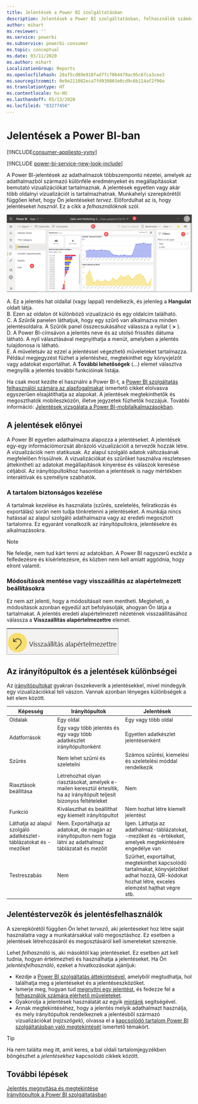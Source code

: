 ```yaml
---
title: Jelentések a Power BI szolgáltatásban
description: Jelentések a Power BI szolgáltatásban, felhasználók számára
author: mihart
ms.reviewer: ''
ms.service: powerbi
ms.subservice: powerbi-consumer
ms.topic: conceptual
ms.date: 03/11/2020
ms.author: mihart
LocalizationGroup: Reports
ms.openlocfilehash: 28af5cd89e918fad7fc7064479ac95c67ca3cee3
ms.sourcegitcommit: 0e9e211082eca7fd939803e0cd9c6b114af2f90a
ms.translationtype: HT
ms.contentlocale: hu-HU
ms.lasthandoff: 05/13/2020
ms.locfileid: "83277456"
---
```

# <a name="reports-in-power-bi"></a>Jelentések a Power BI-ban

[!INCLUDE[consumer-appliesto-yyny](../includes/consumer-appliesto-yyny.md)]

[!INCLUDE [power-bi-service-new-look-include](../includes/power-bi-service-new-look-include.md)]

A Power BI-jelentések az adathalmazok többszempontú nézetei, amelyek az adathalmazból származó különféle eredményeket és megállapításokat bemutató vizualizációkat tartalmaznak.  A jelentések egyetlen vagy akár több oldalnyi vizualizációt is tartalmazhatnak. Munkahelyi szerepkörétől függően lehet, hogy Ön jelentéseket *tervez*. Előfordulhat az is, hogy jelentéseket *használ*. Ez a cikk a *felhasználóknak* szól.

![Képernyőkép egy jelentésoldalról.](./media/end-user-reports/power-bi-report.png)

A. Ez a jelentés hat oldallal (vagy lappal) rendelkezik, és jelenleg a **Hangulat** oldalt látja.    
B. Ezen az oldalon öt különböző vizualizáció és egy oldalcím található.    
C. A *Szűrők* panelen láthatjuk, hogy egy szűrő van alkalmazva minden jelentésoldalra. A Szűrők panel összecsukásához válassza a nyilat ( **>** ).    
D. A Power BI-címsávon a jelentés neve és az utolsó frissítés dátuma látható. A nyíl választásával megnyithatja a menüt, amelyben a jelentés tulajdonosa is látható.    
E. A műveletsáv az ezzel a jelentéssel végezhető műveleteket tartalmazza.  Például megjegyzést fűzhet a jelentéshez, megtekinthet egy könyvjelzőt vagy adatokat exportálhat.  A **További lehetőségek** (…) elemet választva megnyílik a jelentés további funkcióinak listája.    

Ha csak most kezdte el használni a Power BI-t, a [Power BI szolgáltatás felhasználói számára az alapfogalmakat](end-user-basic-concepts.md) ismertető cikket elolvasva egyszerűen elsajátíthatja az alapokat. A jelentések megtekinthetők és megoszthatók mobileszközön, illetve jegyzetek fűzhetők hozzájuk. További információ: [Jelentések vizsgálata a Power BI-mobilalkalmazásokban](mobile/mobile-reports-in-the-mobile-apps.md).

## <a name="advantages-of-reports"></a>A jelentések előnyei

A Power BI egyetlen adathalmazra alapozza a jelentéseket. A jelentések egy-egy információmorzsát ábrázoló vizualizációit a *tervezők* hozzák létre. A vizualizációk nem statikusak.  Az alapul szolgáló adatok változásának megfelelően frissülnek. A vizualizációkat és szűrőket használva részletesen áttekintheti az adatokat megállapítások kinyerése és válaszok keresése céljából. Az irányítópultokhoz hasonlóan a jelentések is nagy mértékben interaktívak és személyre szabhatók.

### <a name="safely-interact-with-content"></a>A tartalom biztonságos kezelése

A tartalmak kezelése és használata (szűrés, szeletelés, feliratkozás és exportálás) során nem tudja tönkretenni a jelentéseket. A munkája nincs hatással az alapul szolgáló adathalmazra vagy az eredeti megosztott tartalomra. Ez egyaránt vonatkozik az irányítópultokra, jelentésekre és alkalmazásokra.

> [!NOTE]
> Ne feledje, nem tud kárt tenni az adatokban. A Power BI nagyszerű eszköz a felfedezésre és kísérletezésre, és közben nem kell amiatt aggódnia, hogy elront valamit.

### <a name="save-your-changes-or-revert-to-the-default-settings"></a>Módosítások mentése vagy visszaállítás az alapértelmezett beállításokra

Ez nem azt jelenti, hogy a módosításait nem mentheti. Megteheti, a módosítások azonban egyedül azt befolyásolják, ahogyan Ön látja a tartalmakat. A jelentés eredeti alapértelmezett nézetének visszaállításához válassza a **Visszaállítás alapértelmezettre** elemet.

![A Visszaállítás alapértelmezettre ikon képernyőképe.](./media/end-user-reports/power-bi-reset.png)

## <a name="dashboards-versus-reports"></a>Az irányítópultok és a jelentések különbségei

Az [irányítópultokat](end-user-dashboards.md) gyakran összekeverik a jelentésekkel, mivel mindegyik egy vizualizációkkal teli vászon. Vannak azonban lényeges különbségek a két elem között.  

| **Képesség** | **Irányítópultok** | **Jelentések** |
| --- | --- | --- |
| Oldalak |Egy oldal |Egy vagy több oldal |
| Adatforrások |Egy vagy több jelentés és egy vagy több adatkészlet irányítópultonként |Egyetlen adatkészlet jelentésenként |
| Szűrés |Nem lehet szűrni és szeletelni |Számos szűrési, kiemelési és szeletelési móddal rendelkezik |
| Riasztások beállítása |Létrehozhat olyan riasztásokat, amelyek e-mailen keresztül értesítik, ha az irányítópult teljesít bizonyos feltételeket |Nem |
| Funkció |Kiválaszthat és beállíthat egy kiemelt irányítópultot |Nem hozhat létre kiemelt jelentést |
| Láthatja az alapul szolgáló adatkészlet-táblázatokat és -mezőket |Nem. Exportálhatja az adatokat, de magán az irányítópulton nem fogja látni az adathalmaz táblázatait és mezőit |Igen. Láthatja az adathalmaz-táblázatokat, -mezőket és -értékeket, amelyek megtekintésére engedélye van |
| Testreszabás |Nem  |Szűrhet, exportálhat, megtekinthet kapcsolódó tartalmakat, könyvjelzőket adhat hozzá, QR-kódokat hozhat létre, exceles elemzést hajthat végre stb. |

<!--| Available in Power BI Desktop |No |Yes, can create and view reports in Desktop |
| Pinning |Can pin existing visuals (tiles) only from current dashboard to your other dashboards |Can pin visuals (as tiles) to any of your dashboards. Can pin entire report pages to any of your dashboards. | -->

## <a name="report-designers-and-report-consumers"></a>Jelentéstervezők és jelentésfelhasználók

A szerepkörétől függően Ön lehet *tervező*, aki jelentéseket hoz létre saját használatra vagy a munkatársakkal való megosztáshoz. Ez esetben a jelentések létrehozásáról és megosztásáról kell ismereteket szereznie.

Lehet *felhasználó* is, aki másoktól kap jelentéseket. Ez esetben azt kell tudnia, hogyan értelmezheti és használhatja a jelentéseket. Ha Ön *jelentésfelhasználó*, ezeket a hivatkozásokat ajánljuk:

* Kezdje a [Power BI szolgáltatás áttekintésével](end-user-basic-concepts.md), amelyből megtudhatja, hol találhatja meg a jelentéseket és a jelentéseszközöket.
* Ismerje meg, hogyan tud [megnyitni egy jelentést](end-user-report-open.md), és fedezze fel a [felhasználók számára elérhető műveleteket](end-user-reading-view.md).
* Gyakorolja a jelentések használatát az egyik [mintánk](../create-reports/sample-tutorial-connect-to-the-samples.md) segítségével.  
* Annak megtekintéséhez, hogy a jelentés melyik adathalmazt használja, és mely irányítópultok rendelkeznek a jelentésből származó vizualizációkat (*rajzszögek*), olvassa el a [kapcsolódó tartalom Power BI szolgáltatásban való megtekintését](end-user-related.md) ismertető témakört.

> [!TIP]
> Ha nem találta meg itt, amit keres, a bal oldali tartalomjegyzékben böngészhet a *jelentésekhez* kapcsolódó cikkek között.

## <a name="next-steps"></a>További lépések

[Jelentés megnyitása és megtekintése](end-user-report-open.md)    
[Irányítópultok a Power BI szolgáltatásban](end-user-dashboards.md)

